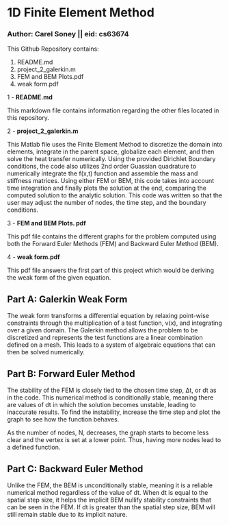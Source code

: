 # 1D Finite Element Method

### Author: Carel Soney || eid: cs63674

This Github Repository contains: 

1) README.md
2) project_2_galerkin.m
3) FEM and BEM Plots.pdf
4) weak form.pdf 

1 - **README.md** 

This markdown file contains information regarding the other files located in this repository. 

2 - **project_2_galerkin.m**

This Matlab file uses the Finite Element Method to discretize the domain into elements, integrate in the parent space, globalize each element, and then solve the heat transfer numerically. Using the provided Dirichlet Boundary conditions, the code also utilizes 2nd order Guassian quadrature to numerically integrate the f(x,t) function and assemble the mass and stiffness matrices. Using either FEM or BEM, this code takes into account time integration and finally plots the solution at the end, comparing the computed solution to the analytic solution. This code was written so that the user may adjust the number of nodes, the time step, and the boundary conditions. 

3 - **FEM and BEM Plots. pdf**

This pdf file contains the different graphs for the problem computed using both the Forward Euler Methods (FEM) and Backward Euler Method (BEM). 

4 - **weak form.pdf**

This pdf file answers the first part of this project which would be deriving the weak form of the given equation. 

## Part A: Galerkin Weak Form 

The weak form transforms a differential equation by relaxing point-wise constraints through the multiplication of a test function, v(x), and integrating over a given domain. The Galerkin method allows the problem to be discretized and represents the test functions are a linear combination defined on a mesh. This leads to a system of algebraic equations that can then be solved numerically. 

## Part B: Forward Euler Method

The stability of the FEM is closely tied to the chosen time step, Δt, or dt as in the code. This numerical method is conditionally stable, meaning there are values of dt in which the solution becomes unstable, leading to inaccurate results. To find the instability, increase the time step and plot the graph to see how the function behaves. 

As the number of nodes, N, decreases, the graph starts to become less clear and the vertex is set at a lower point. Thus, having more nodes lead to a defined function. 

## Part C: Backward Euler Method 

Unlike the FEM, the BEM is unconditionally stable, meaning it is a reliable numerical method regardless of the value of dt. When dt is equal to the spatial step size, it helps the implicit BEM nullify stability constraints that can be seen in the FEM. If dt is greater than the spatial step size, BEM will still remain stable due to its implicit nature. 
